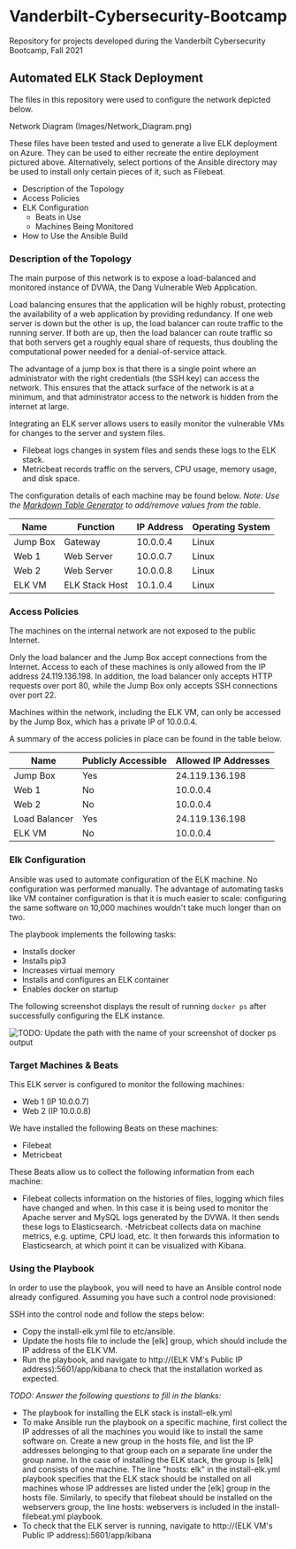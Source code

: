 # Vanderbilt-Cybersecurity-Bootcamp
Repository for projects developed during the Vanderbilt Cybersecurity Bootcamp, Fall 2021
## Automated ELK Stack Deployment

The files in this repository were used to configure the network depicted below.

Network Diagram (Images/Network_Diagram.png)

These files have been tested and used to generate a live ELK deployment on Azure. They can be used to either recreate the entire deployment pictured above. Alternatively, select portions of the Ansible directory may be used to install only certain pieces of it, such as Filebeat.

- Description of the Topology
- Access Policies
- ELK Configuration
  - Beats in Use
  - Machines Being Monitored
- How to Use the Ansible Build


### Description of the Topology

The main purpose of this network is to expose a load-balanced and monitored instance of DVWA, the Dang Vulnerable Web Application.

Load balancing ensures that the application will be highly robust, protecting the availability of a web application by providing redundancy.  If one web server is down but the other is up, the load balancer can route traffic to the running server.  If both are up, then the load balancer can route traffic so that both servers get a roughly equal share of requests, thus doubling the computational power needed for a denial-of-service attack.

The advantage of a jump box is that there is a single point where an administrator with the right credentials (the SSH key) can access the network.  This ensures that the attack surface of the network is at a minimum, and that administrator access to the network is hidden from the internet at large.

Integrating an ELK server allows users to easily monitor the vulnerable VMs for changes to the server and system files.
- Filebeat logs changes in system files and sends these logs to the ELK stack.
- Metricbeat records traffic on the servers, CPU usage, memory usage, and disk space.

The configuration details of each machine may be found below.
_Note: Use the [Markdown Table Generator](http://www.tablesgenerator.com/markdown_tables) to add/remove values from the table_.

| Name     |    Function    | IP Address | Operating System |
|----------|----------------|------------|------------------|
| Jump Box |  Gateway       | 10.0.0.4   | Linux            |
| Web 1    | Web Server     | 10.0.0.7   | Linux            |
| Web 2    | Web Server     | 10.0.0.8   | Linux            |
| ELK VM   | ELK Stack Host | 10.1.0.4   | Linux            |

### Access Policies

The machines on the internal network are not exposed to the public Internet. 

Only the load balancer and the Jump Box accept connections from the Internet.  Access to each of these machines is only allowed from the IP address 24.119.136.198.  In addition, the load balancer only accepts HTTP requests over port 80, while the Jump Box only accepts SSH connections over port 22.

Machines within the network, including the ELK VM, can only be accessed by the Jump Box, which has a private IP of 10.0.0.4.

A summary of the access policies in place can be found in the table below.

|     Name         | Publicly Accessible | Allowed IP Addresses |
|------------------|---------------------|----------------------|
| Jump Box         | Yes                 |   24.119.136.198     |
| Web 1            | No                  |   10.0.0.4           |
| Web 2            | No                  |   10.0.0.4           |
| Load Balancer    | Yes                 |   24.119.136.198     |
| ELK VM           | No                  |   10.0.0.4           |

### Elk Configuration

Ansible was used to automate configuration of the ELK machine. No configuration was performed manually.  The advantage of automating tasks like VM container configuration is that it is much easier to scale: configuring the same software on 10,000 machines wouldn't take much longer than on two. 

The playbook implements the following tasks:
- Installs docker
- Installs pip3 
- Increases virtual memory
- Installs and configures an ELK container
- Enables docker on startup

The following screenshot displays the result of running `docker ps` after successfully configuring the ELK instance.

![TODO: Update the path with the name of your screenshot of docker ps output](Images/docker_ps_output.png)

### Target Machines & Beats
This ELK server is configured to monitor the following machines:
- Web 1 (IP 10.0.0.7)
- Web 2 (IP 10.0.0.8)

We have installed the following Beats on these machines:
- Filebeat
- Metricbeat

These Beats allow us to collect the following information from each machine:
- Filebeat collects information on the histories of files, logging which files have changed and when.  In this case it is being used to monitor the Apache server and MySQL logs generated by the DVWA.  It then sends these logs to Elasticsearch.
-Metricbeat collects data on machine metrics, e.g. uptime, CPU load, etc.  It then forwards this information to Elasticsearch, at which point it can be visualized with Kibana.

### Using the Playbook
In order to use the playbook, you will need to have an Ansible control node already configured. Assuming you have such a control node provisioned: 

SSH into the control node and follow the steps below:
- Copy the install-elk.yml file to etc/ansible.
- Update the hosts file to include the [elk] group, which should include the IP address of the ELK VM.
- Run the playbook, and navigate to http://(ELK VM's Public IP address):5601/app/kibana to check that the installation worked as expected.

_TODO: Answer the following questions to fill in the blanks:_
- The playbook for installing the ELK stack is install-elk.yml
- To make Ansible run the playbook on a specific machine, first collect the IP addresses of all the machines you would like to install the same software on.  Create a new group in the hosts file, and list the IP addresses belonging to that group each on a separate line under the group name.  In the case of installing the ELK stack, the group is [elk] and consists of one machine.  The line "hosts: elk" in the install-elk.yml playbook specifies that the ELK stack should be installed on all machines whose IP addresses are listed under the [elk] group in the hosts file.  Similarly, to specify that filebeat should be installed on the webservers group, the line hosts: webservers is included in the install-filebeat.yml playbook.
- To check that the ELK server is running, navigate to http://(ELK VM's Public IP address):5601/app/kibana
